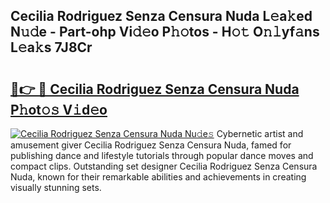## Cecilia Rodriguez Senza Censura Nuda L𝚎a𝚔ed N𝚞𝚍e - Part-ohp Vi𝚍𝚎o P𝚑𝚘tos - H𝚘𝚝 O𝚗𝚕yf𝚊ns L𝚎a𝚔s 7J8Cr

# <h2><a href="http://kf9wvto.oniu.top/?m=Cecilia+Rodriguez+Senza+Censura+Nuda">🔗👉 🔴 Cecilia Rodriguez Senza Censura Nuda P𝚑ot𝚘𝚜 V𝚒d𝚎o</a></h2>

[![Cecilia Rodriguez Senza Censura Nuda Nu𝚍e𝚜](https://i.imgur.com/0qMVB7G.gif)](http://kf9wvto.oniu.top/?m=Cecilia+Rodriguez+Senza+Censura+Nuda)
Cybernetic artist and amusement giver Cecilia Rodriguez Senza Censura Nuda, famed for publishing dance and lifestyle tutorials through popular dance moves and compact clips. Outstanding set designer Cecilia Rodriguez Senza Censura Nuda, known for their remarkable abilities and achievements in creating visually stunning sets.  

